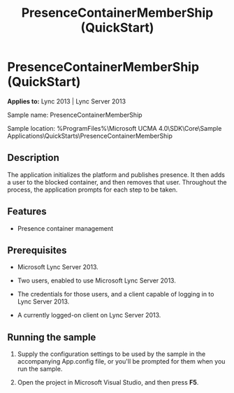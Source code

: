 ﻿---
title: PresenceContainerMemberShip (QuickStart)
TOCTitle: PresenceContainerMemberShip (QuickStart)
ms:assetid: 294a3596-07a0-49c7-a416-cd327b7a107a
ms:mtpsurl: https://msdn.microsoft.com/library/Dn454829(v=office.15)
ms:contentKeyID: 57103721
ms.date: 07/25/2014
mtps_version: v=office.15
---

# PresenceContainerMemberShip (QuickStart)


**Applies to:** Lync 2013 | Lync Server 2013

 

Sample name: PresenceContainerMemberShip

Sample location: %ProgramFiles%\\Microsoft UCMA 4.0\\SDK\\Core\\Sample Applications\\QuickStarts\\PresenceContainerMemberShip

## Description

The application initializes the platform and publishes presence. It then adds a user to the blocked container, and then removes that user. Throughout the process, the application prompts for each step to be taken.

## Features

  - Presence container management

## Prerequisites

  - Microsoft Lync Server 2013.

  - Two users, enabled to use Microsoft Lync Server 2013.

  - The credentials for those users, and a client capable of logging in to Lync Server 2013.

  - A currently logged-on client on Lync Server 2013.

## Running the sample

1.  Supply the configuration settings to be used by the sample in the accompanying App.config file, or you'll be prompted for them when you run the sample.

2.  Open the project in Microsoft Visual Studio, and then press **F5**.

